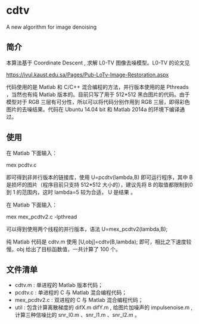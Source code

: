 # cdtv
A new algorithm for image denoising


## 简介
本算法基于 Coordinate Descent , 求解 L0-TV 图像去噪模型。L0-TV 的论文见 

<https://ivul.kaust.edu.sa/Pages/Pub-LoTv-Image-Restoration.aspx>

代码使用的是 Matlab 和 C/C++ 混合编程的方法，并行版本使用的是 Pthreads ，当然也有纯 Matlab 版本的。目前只写了用于 512*512 黑白图片的代码。由于模型对于 RGB 三层有可分性，所以可以将代码分别作用到 RGB 三层，即得彩色图片的去噪结果。代码在 Ubuntu 14.04 bit 和 Matlab 2014a 的环境下编译通过。

## 使用

在 Matlab 下面输入：

mex pcdtv.c

即可得到非并行版本的链接库，使用 U=pcdtv(lambda,B) 即可运行程序，其中 B 是损坏的图片（程序目前只支持 512*512 大小的），建议先将 B 的取值都限制到0 到 1 的范围内，这时 lambda=5 较为合适， U 是结果 。

在 Matlab 下面输入：

mex mex_pcdtv2.c -lpthread 

可以得到使用两个线程的并行版本，语法 U=mex_pcdtv2(lambda,B);

纯 Matlab 代码是 cdtv.m  使用 [U,obj]=cdtv(B,lambda); 即可，相比之下速度较慢。obj 给出了目标函数值，一共计算了 100 个。

## 文件清单

* cdtv.m   : 单进程的 Matlab 版本代码；
* pcdtv.c  : 单进程的 C 与 Matlab 混合编程代码；
* mex_pcdtv2.c : 双进程的 C 与 Matlab 混合编程代码；
* util : 包含计算离散梯度的 difX.m difY.m , 给图片加噪声的 impulsenoise.m , 计算三种信噪比的 snr_l0.m 、snr_l1.m 、snr_l2.m 。






